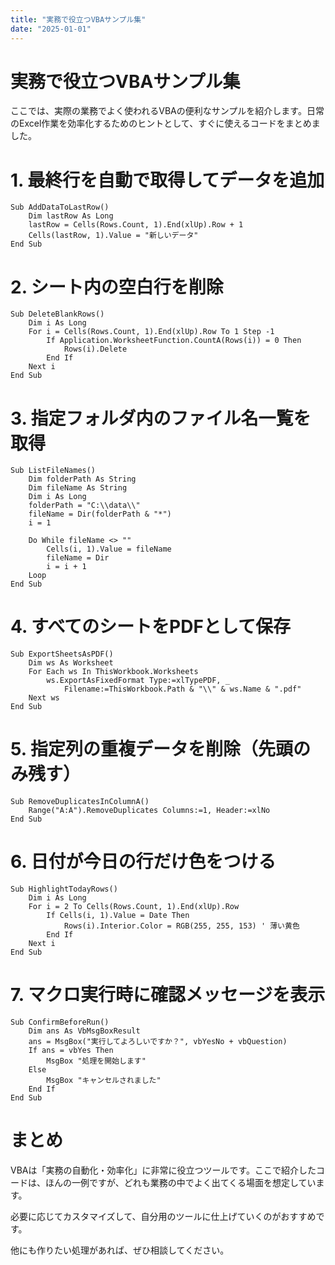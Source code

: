 ```yaml
---
title: "実務で役立つVBAサンプル集"
date: "2025-01-01"
---
```


# 実務で役立つVBAサンプル集

ここでは、実際の業務でよく使われるVBAの便利なサンプルを紹介します。日常のExcel作業を効率化するためのヒントとして、すぐに使えるコードをまとめました。

# 1. 最終行を自動で取得してデータを追加

```vba
Sub AddDataToLastRow()
    Dim lastRow As Long
    lastRow = Cells(Rows.Count, 1).End(xlUp).Row + 1
    Cells(lastRow, 1).Value = "新しいデータ"
End Sub
```

# 2. シート内の空白行を削除

```vba
Sub DeleteBlankRows()
    Dim i As Long
    For i = Cells(Rows.Count, 1).End(xlUp).Row To 1 Step -1
        If Application.WorksheetFunction.CountA(Rows(i)) = 0 Then
            Rows(i).Delete
        End If
    Next i
End Sub
```

# 3. 指定フォルダ内のファイル名一覧を取得

```vba
Sub ListFileNames()
    Dim folderPath As String
    Dim fileName As String
    Dim i As Long
    folderPath = "C:\\data\\"
    fileName = Dir(folderPath & "*")
    i = 1

    Do While fileName <> ""
        Cells(i, 1).Value = fileName
        fileName = Dir
        i = i + 1
    Loop
End Sub
```

# 4. すべてのシートをPDFとして保存

```vba
Sub ExportSheetsAsPDF()
    Dim ws As Worksheet
    For Each ws In ThisWorkbook.Worksheets
        ws.ExportAsFixedFormat Type:=xlTypePDF, _
            Filename:=ThisWorkbook.Path & "\\" & ws.Name & ".pdf"
    Next ws
End Sub
```

# 5. 指定列の重複データを削除（先頭のみ残す）

```vba
Sub RemoveDuplicatesInColumnA()
    Range("A:A").RemoveDuplicates Columns:=1, Header:=xlNo
End Sub
```

# 6. 日付が今日の行だけ色をつける

```vba
Sub HighlightTodayRows()
    Dim i As Long
    For i = 2 To Cells(Rows.Count, 1).End(xlUp).Row
        If Cells(i, 1).Value = Date Then
            Rows(i).Interior.Color = RGB(255, 255, 153) ' 薄い黄色
        End If
    Next i
End Sub
```

# 7. マクロ実行時に確認メッセージを表示

```vba
Sub ConfirmBeforeRun()
    Dim ans As VbMsgBoxResult
    ans = MsgBox("実行してよろしいですか？", vbYesNo + vbQuestion)
    If ans = vbYes Then
        MsgBox "処理を開始します"
    Else
        MsgBox "キャンセルされました"
    End If
End Sub
```

# まとめ

VBAは「実務の自動化・効率化」に非常に役立つツールです。ここで紹介したコードは、ほんの一例ですが、どれも業務の中でよく出てくる場面を想定しています。

必要に応じてカスタマイズして、自分用のツールに仕上げていくのがおすすめです。

他にも作りたい処理があれば、ぜひ相談してください。
